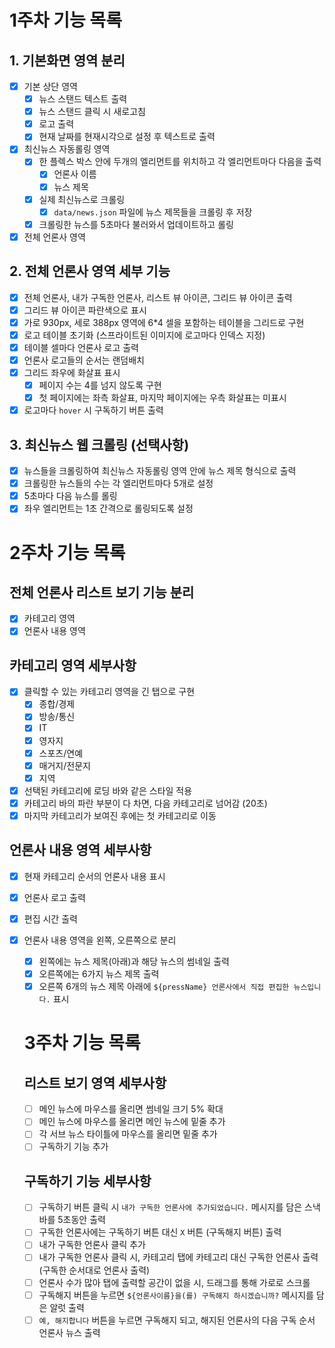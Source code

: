 # 1주차 기능 목록

## 1. 기본화면 영역 분리
- [x] 기본 상단 영역
  - [x] 뉴스 스탠드 텍스트 출력
  - [x] 뉴스 스탠드 클릭 시 새로고침
  - [x] 로고 출력
  - [x] 현재 날짜를 현재시각으로 설정 후 텍스트로 출력

- [x] 최신뉴스 자동롤링 영역
  - [x] 한 플렉스 박스 안에 두개의 엘리먼트를 위치하고 각 엘리먼트마다 다음을 출력
    - [x] 언론사 이름
    - [x] 뉴스 제목
  - [x] 실제 최신뉴스로 크롤링 
    - [x] `data/news.json` 파일에 뉴스 제목들을 크롤링 후 저장
  - [x] 크롤링한 뉴스를 5초마다 불러와서 업데이트하고 롤링

- [x] 전체 언론사 영역

## 2. 전체 언론사 영역 세부 기능
- [x] 전체 언론사, 내가 구독한 언론사, 리스트 뷰 아이콘, 그리드 뷰 아이콘 출력
- [x] 그리드 뷰 아이콘 파란색으로 표시
- [x] 가로 930px, 세로 388px 영역에 6*4 셀을 포함하는 테이블을 그리드로 구현
- [x] 로고 테이블 초기화 (스프라이트된 이미지에 로고마다 인덱스 지정)
- [x] 테이블 셀마다 언론사 로고 출력
- [x] 언론사 로고들의 순서는 랜덤배치
- [x] 그리드 좌우에 화살표 표시
  - [x] 페이지 수는 4를 넘지 않도록 구현
  - [x] 첫 페이지에는 좌측 화살표, 마지막 페이지에는 우측 화살표는 미표시
- [x] 로고마다 `hover` 시 구독하기 버튼 출력

## 3. 최신뉴스 웹 크롤링 (선택사항)
- [x] 뉴스들을 크롤링하여 최신뉴스 자동롤링 영역 안에 뉴스 제목 형식으로 출력
- [x] 크롤링한 뉴스들의 수는 각 엘리먼트마다 5개로 설정
- [x] 5초마다 다음 뉴스를 롤링
- [x] 좌우 엘리먼트는 1초 간격으로 롤링되도록 설정

# 2주차 기능 목록

## 전체 언론사 리스트 보기 기능 분리
- [x] 카테고리 영역
- [x] 언론사 내용 영역

## 카테고리 영역 세부사항
- [x] 클릭할 수 있는 카테고리 영역을 긴 탭으로 구현
  - [x] 종합/경제
  - [x] 방송/통신
  - [x] IT
  - [x] 영자지
  - [x] 스포츠/연예
  - [x] 매거지/전문지
  - [x] 지역

- [x] 선택된 카테고리에 로딩 바와 같은 스타일 적용
- [x] 카테고리 바의 파란 부분이 다 차면, 다음 카테고리로 넘어감 (20초)
- [x] 마지막 카테고리가 보여진 후에는 첫 카테고리로 이동

## 언론사 내용 영역 세부사항
- [x] 현재 카테고리 순서의 언론사 내용 표시
- [x] 언론사 로고 출력
- [x] 편집 시간 출력
- [x] 언론사 내용 영역을 왼쪽, 오른쪽으로 분리
  - [x] 왼쪽에는 뉴스 제목(아래)과 해당 뉴스의 썸네일 출력
  - [x] 오른쪽에는 6가지 뉴스 제목 출력
  - [x] 오른쪽 6개의 뉴스 제목 아래에 `${pressName} 언론사에서 직접 편집한 뉴스입니다.` 표시

  # 3주차 기능 목록

  ## 리스트 보기 영역 세부사항
  - [ ] 메인 뉴스에 마우스를 올리면 썸네일 크기 5% 확대
  - [ ] 메인 뉴스에 마우스를 올리면 메인 뉴스에 밑줄 추가
  - [ ] 각 서브 뉴스 타이틀에 마우스를 올리면 밑줄 추가
  - [ ] 구독하기 기능 추가

  ## 구독하기 기능 세부사항
  - [ ] 구독하기 버튼 클릭 시 `내가 구독한 언론사에 추가되었습니다.` 메시지를 담은 스낵바를 5초동안 출력
  - [ ] 구독한 언론사에는 구독하기 버튼 대신 `X` 버튼 (구독해지 버튼) 출력
  - [ ] 내가 구독한 언론사 클릭 추가
  - [ ] 내가 구독한 언론사 클릭 시, 카테고리 탭에 카테고리 대신 구독한 언론사 출력 (구독한 순서대로 언론사 출력)
  - [ ] 언론사 수가 많아 탭에 출력할 공간이 없을 시, 드래그를 통해 가로로 스크롤
  - [ ] 구독해지 버튼을 누르면 `${언론사이름}을(를) 구독해지 하시겠습니까?` 메시지를 담은 알럿 출력
  - [ ] `예, 해지합니다` 버튼을 누르면 구독해지 되고, 해지된 언론사의 다음 구독 순서 언론사 뉴스 출력
